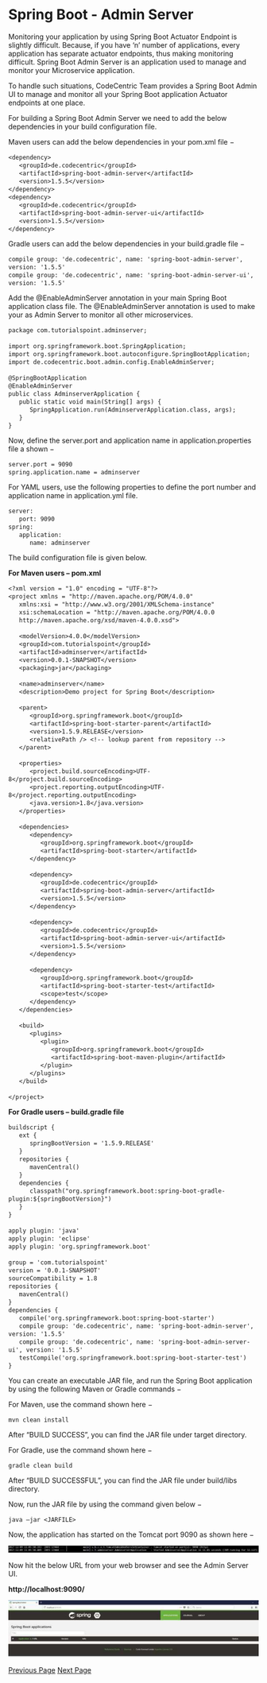 # Spring Boot - Admin Server
Monitoring your application by using Spring Boot Actuator Endpoint is slightly difficult. Because, if you have ‘n’ number of applications, every application has separate actuator endpoints, thus making monitoring difficult. Spring Boot Admin Server is an application used to manage and monitor your Microservice application.

To handle such situations, CodeCentric Team provides a Spring Boot Admin UI to manage and monitor all your Spring Boot application Actuator endpoints at one place.

For building a Spring Boot Admin Server we need to add the below dependencies in your build configuration file.

Maven users can add the below dependencies in your pom.xml file −

```
<dependency>
   <groupId>de.codecentric</groupId>
   <artifactId>spring-boot-admin-server</artifactId>
   <version>1.5.5</version>
</dependency>
<dependency>
   <groupId>de.codecentric</groupId>
   <artifactId>spring-boot-admin-server-ui</artifactId>
   <version>1.5.5</version>
</dependency>
```
Gradle users can add the below dependencies in your build.gradle file −

```
compile group: 'de.codecentric', name: 'spring-boot-admin-server', version: '1.5.5'
compile group: 'de.codecentric', name: 'spring-boot-admin-server-ui', version: '1.5.5'
```
Add the @EnableAdminServer annotation in your main Spring Boot application class file. The @EnableAdminServer annotation is used to make your as Admin Server to monitor all other microservices.

```
package com.tutorialspoint.adminserver;

import org.springframework.boot.SpringApplication;
import org.springframework.boot.autoconfigure.SpringBootApplication;
import de.codecentric.boot.admin.config.EnableAdminServer;

@SpringBootApplication
@EnableAdminServer
public class AdminserverApplication {   
   public static void main(String[] args) {
      SpringApplication.run(AdminserverApplication.class, args);
   }
}
```
Now, define the server.port and application name in application.properties file a shown −

```
server.port = 9090
spring.application.name = adminserver
```
For YAML users, use the following properties to define the port number and application name in application.yml file.

```
server:
   port: 9090
spring:
   application:
      name: adminserver
```
The build configuration file is given below.

**For Maven users – pom.xml**

```
<?xml version = "1.0" encoding = "UTF-8"?>
<project xmlns = "http://maven.apache.org/POM/4.0.0" 
   xmlns:xsi = "http://www.w3.org/2001/XMLSchema-instance"
   xsi:schemaLocation = "http://maven.apache.org/POM/4.0.0 
   http://maven.apache.org/xsd/maven-4.0.0.xsd">
   
   <modelVersion>4.0.0</modelVersion>
   <groupId>com.tutorialspoint</groupId>
   <artifactId>adminserver</artifactId>
   <version>0.0.1-SNAPSHOT</version>
   <packaging>jar</packaging>

   <name>adminserver</name>
   <description>Demo project for Spring Boot</description>

   <parent>
      <groupId>org.springframework.boot</groupId>
      <artifactId>spring-boot-starter-parent</artifactId>
      <version>1.5.9.RELEASE</version>
      <relativePath /> <!-- lookup parent from repository -->
   </parent>

   <properties>
      <project.build.sourceEncoding>UTF-8</project.build.sourceEncoding>
      <project.reporting.outputEncoding>UTF-8</project.reporting.outputEncoding>
      <java.version>1.8</java.version>
   </properties>

   <dependencies>
      <dependency>
         <groupId>org.springframework.boot</groupId>
         <artifactId>spring-boot-starter</artifactId>
      </dependency>

      <dependency>
         <groupId>de.codecentric</groupId>
         <artifactId>spring-boot-admin-server</artifactId>
         <version>1.5.5</version>
      </dependency>
      
      <dependency>
         <groupId>de.codecentric</groupId>
         <artifactId>spring-boot-admin-server-ui</artifactId>
         <version>1.5.5</version>
      </dependency>

      <dependency>
         <groupId>org.springframework.boot</groupId>
         <artifactId>spring-boot-starter-test</artifactId>
         <scope>test</scope>
      </dependency>
   </dependencies>

   <build>
      <plugins>
         <plugin>
            <groupId>org.springframework.boot</groupId>
            <artifactId>spring-boot-maven-plugin</artifactId>
         </plugin>
      </plugins>
   </build>
   
</project>
```
**For Gradle users – build.gradle file**

```
buildscript {
   ext {
      springBootVersion = '1.5.9.RELEASE'
   }
   repositories {
      mavenCentral()
   }
   dependencies {
      classpath("org.springframework.boot:spring-boot-gradle-plugin:${springBootVersion}")
   }
}

apply plugin: 'java'
apply plugin: 'eclipse'
apply plugin: 'org.springframework.boot'

group = 'com.tutorialspoint'
version = '0.0.1-SNAPSHOT'
sourceCompatibility = 1.8
repositories {   
   mavenCentral()
}
dependencies {
   compile('org.springframework.boot:spring-boot-starter')
   compile group: 'de.codecentric', name: 'spring-boot-admin-server', version: '1.5.5'
   compile group: 'de.codecentric', name: 'spring-boot-admin-server-ui', version: '1.5.5'   
   testCompile('org.springframework.boot:spring-boot-starter-test')
}
```
You can create an executable JAR file, and run the Spring Boot application by using the following Maven or Gradle commands −

For Maven, use the command shown here −

```
mvn clean install
```
After “BUILD SUCCESS”, you can find the JAR file under target directory.

For Gradle, use the command shown here −

```
gradle clean build
```
After “BUILD SUCCESSFUL”, you can find the JAR file under build/libs directory.

Now, run the JAR file by using the command given below −

```
java –jar <JARFILE>
```
Now, the application has started on the Tomcat port 9090 as shown here −

![Tomcat Port 9090 Output](../spring_boot/images/tomcat_port_9090_output.jpg)

Now hit the below URL from your web browser and see the Admin Server UI.

**http://localhost:9090/**

![Web Browser Admin Server UI](../spring_boot/images/web_browser_admin_server_ui.jpg)


[Previous Page](../spring_boot/spring_boot_actuator.md) [Next Page](../spring_boot/spring_boot_admin_client.md) 
